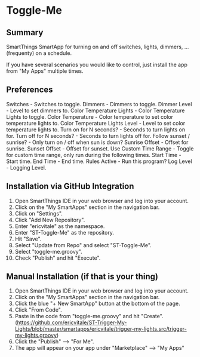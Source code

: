# Toggle-Me
## Summary
SmartThings SmartApp for turning on and off switches, lights, dimmers, ... (frequenty) on a schedule.

If you have several scenarios you would like to control, just install the app from "My Apps" multiple times.

## Preferences
Switches - Switches to toggle.
Dimmers - Dimmers to toggle.
Dimmer Level - Level to set dimmers to.
Color Temperature Lights - Color Temperature Lights to toggle.
Color Temperature  - Color temperature to set color temperature lights to.
Color Temperature Lights Level - Level to set color temperature lights to.
Turn on for N seconds? - Seconds to turn lights on for.
Turn off for N seconds? - Seconds to turn lights off for.
Follow sunset / sunrise? - Only turn on / off when sun is down?
Sunrise Offset - Offset for sunrise.
Sunset Offset - Offset for sunset.
Use Custom Time Range - Toggle for custom time range, only run during the following times.
Start Time - Start time.
End Time - End time.
Rules Active - Run this program?
Log Level - Logging Level.

## Installation via GitHub Integration
1. Open SmartThings IDE in your web browser and log into your account.
2. Click on the "My SmartApps" section in the navigation bar.
3. Click on "Settings".
4. Click "Add New Repository".
5. Enter "ericvitale" as the namespace.
6. Enter "ST-Toggle-Me" as the repository.
7. Hit "Save".
8. Select "Update from Repo" and select "ST-Toggle-Me".
9. Select "toggle-me.groovy".
10. Check "Publish" and hit "Execute".

## Manual Installation (if that is your thing)
1. Open SmartThings IDE in your web browser and log into your account.
2. Click on the "My SmartApps" section in the navigation bar.
3. Click the blue "+ New SmartApp" button at the bottom of the page.
4. Click "From Code".
5. Paste in the code from "toggle-me.groovy" and hit "Create". (https://github.com/ericvitale/ST-Trigger-My-Lights/blob/master/smartapps/ericvitale/trigger-my-lights.src/trigger-my-lights.groovy)
6. Click the "Publish" --> "For Me".
7. The app will appear on your app under "Marketplace" --> "My Apps"
